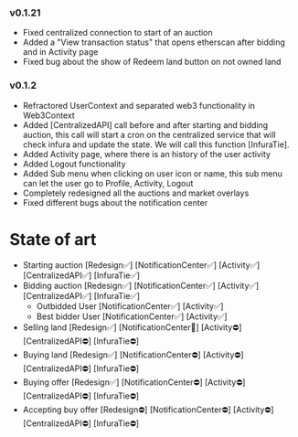 ### v0.1.21

- Fixed centralized connection to start of an auction
- Added a "View transaction status" that opens etherscan after bidding and in Activity page
- Fixed bug about the show of Redeem land button on not owned land


### v0.1.2

- Refractored UserContext and separated web3 functionality in Web3Context
- Added [CentralizedAPI] call before and after starting and bidding auction, this call will start a cron on the centralized service that will check infura and update the state. We will call this function [InfuraTie].
- Added Activity page, where there is an history of the user activity
- Added Logout functionality
- Added Sub menu when clicking on user icon or name, this sub menu can let the user go to Profile, Activity, Logout
- Completely redesigned all the auctions and market overlays 
- Fixed different bugs about the notification center 

# State of art 

- Starting auction          [Redesign✅] [NotificationCenter✅] [Activity✅] [CentralizedAPI✅] [InfuraTie✅] 
- Bidding auction           [Redesign✅] [NotificationCenter✅] [Activity✅] [CentralizedAPI✅] [InfuraTie✅] 
  - Outbidded User          [NotificationCenter✅] [Activity✅]
  - Best bidder User        [NotificationCenter✅] [Activity✅]
- Selling land              [Redesign✅] [NotificationCenter🚧] [Activity⛔] [CentralizedAPI⛔] [InfuraTie⛔]
- Buying land               [Redesign✅] [NotificationCenter⛔] [Activity⛔] [CentralizedAPI⛔] [InfuraTie⛔]
- Buying offer              [Redesign✅] [NotificationCenter⛔] [Activity⛔] [CentralizedAPI⛔] [InfuraTie⛔]
- Accepting buy offer       [Redesign⛔] [NotificationCenter⛔] [Activity⛔] [CentralizedAPI⛔] [InfuraTie⛔]
